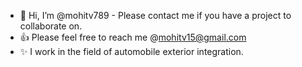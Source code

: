 - 👋 Hi, I’m @mohitv789 - Please contact me if you have a project to collaborate on. 
- 👍 Please feel free to reach me @mohitv15@gmail.com
- ✨ I work in the field of automobile exterior integration.

<!---
mohitv789/mohitv789 is a ✨ special ✨ repository because its `README.md` (this file) appears on your GitHub profile.
You can click the Preview link to take a look at your changes.
--->
